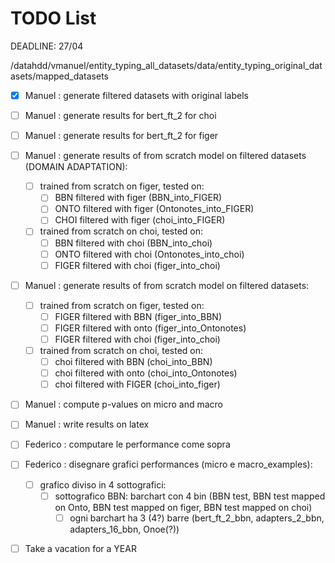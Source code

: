 # TODO List

DEADLINE: 27/04

/datahdd/vmanuel/entity_typing_all_datasets/data/entity_typing_original_datasets/mapped_datasets

- [X] Manuel : generate filtered datasets with original labels
- [ ] Manuel : generate results for bert_ft_2 for choi
- [ ] Manuel : generate results for bert_ft_2 for figer
- [ ] Manuel : generate results of from scratch model on filtered datasets (DOMAIN ADAPTATION):
  - [ ] trained from scratch on figer, tested on:
    - [ ]  BBN filtered with figer (BBN_into_FIGER)
    - [ ]  ONTO filtered with figer (Ontonotes_into_FIGER)
    - [ ]  CHOI filtered with figer (choi_into_FIGER)
  - [ ] trained from scratch on choi, tested on:
    - [ ]  BBN filtered with choi (BBN_into_choi)
    - [ ]  ONTO filtered with choi (Ontonotes_into_choi)
    - [ ]  FIGER filtered with choi (figer_into_choi)
- [ ] Manuel : generate results of from scratch model on filtered datasets:
  - [ ] trained from scratch on figer, tested on:
    - [ ] FIGER filtered with BBN (figer_into_BBN)
    - [ ] FIGER filtered with onto (figer_into_Ontonotes)
    - [ ] FIGER filtered with choi (figer_into_choi)
  - [ ] trained from scratch on choi, tested on:
    - [ ] choi filtered with BBN (choi_into_BBN)
    - [ ] choi filtered with onto (choi_into_Ontonotes)
    - [ ] choi filtered with FIGER (choi_into_figer)
- [ ] Manuel : compute p-values on micro and macro
- [ ] Manuel : write results on latex

- [ ] Federico : computare le performance come sopra
- [ ] Federico : disegnare grafici performances (micro e macro_examples):
  - [ ] grafico diviso in 4 sottografici:
    - [ ] sottografico BBN: barchart con 4 bin (BBN test, BBN test mapped on Onto, BBN test mapped on figer, BBN test mapped on choi)
      - [ ] ogni barchart ha 3 (4?) barre (bert_ft_2_bbn, adapters_2_bbn, adapters_16_bbn, Onoe(?))   

- [ ] Take a vacation for a YEAR
